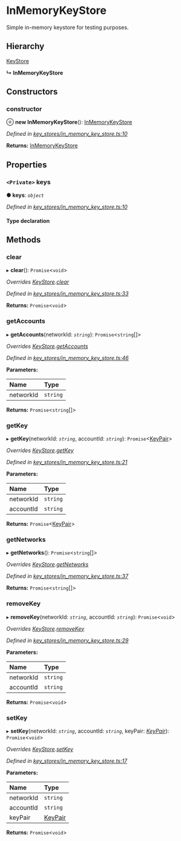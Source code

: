 # InMemoryKeyStore

Simple in-memory keystore for testing purposes.

## Hierarchy

[KeyStore](../_key_stores_keystore_/_key_stores_keystore_.keystore.md)

**↳ InMemoryKeyStore**

## Constructors

### constructor <a id="constructor"></a>

⊕ **new InMemoryKeyStore**\(\): [InMemoryKeyStore](_key_stores_in_memory_key_store_.inmemorykeystore.md)

_Defined in_ [_key\_stores/in\_memory\_key\_store.ts:10_](https://github.com/nearprotocol/nearlib/blob/7880ebf/src.ts/key_stores/in_memory_key_store.ts#L10)

**Returns:** [InMemoryKeyStore](_key_stores_in_memory_key_store_.inmemorykeystore.md)

## Properties

### `<Private>` keys <a id="keys"></a>

**● keys**: _`object`_

_Defined in_ [_key\_stores/in\_memory\_key\_store.ts:10_](https://github.com/nearprotocol/nearlib/blob/7880ebf/src.ts/key_stores/in_memory_key_store.ts#L10)

#### Type declaration

## Methods

### clear <a id="clear"></a>

▸ **clear**\(\): `Promise`&lt;`void`&gt;

_Overrides_ [_KeyStore_](../_key_stores_keystore_/_key_stores_keystore_.keystore.md)_._[_clear_](../_key_stores_keystore_/_key_stores_keystore_.keystore.md#clear)

_Defined in_ [_key\_stores/in\_memory\_key\_store.ts:33_](https://github.com/nearprotocol/nearlib/blob/7880ebf/src.ts/key_stores/in_memory_key_store.ts#L33)

**Returns:** `Promise`&lt;`void`&gt;

### getAccounts <a id="getaccounts"></a>

▸ **getAccounts**\(networkId: _`string`_\): `Promise`&lt;`string`\[\]&gt;

_Overrides_ [_KeyStore_](../_key_stores_keystore_/_key_stores_keystore_.keystore.md)_._[_getAccounts_](../_key_stores_keystore_/_key_stores_keystore_.keystore.md#getaccounts)

_Defined in_ [_key\_stores/in\_memory\_key\_store.ts:46_](https://github.com/nearprotocol/nearlib/blob/7880ebf/src.ts/key_stores/in_memory_key_store.ts#L46)

**Parameters:**

| Name | Type |
| :--- | :--- |
| networkId | `string` |

**Returns:** `Promise`&lt;`string`\[\]&gt;

### getKey <a id="getkey"></a>

▸ **getKey**\(networkId: _`string`_, accountId: _`string`_\): `Promise`&lt;[KeyPair](../_utils_key_pair_/_utils_key_pair_.keypair.md)&gt;

_Overrides_ [_KeyStore_](../_key_stores_keystore_/_key_stores_keystore_.keystore.md)_._[_getKey_](../_key_stores_keystore_/_key_stores_keystore_.keystore.md#getkey)

_Defined in_ [_key\_stores/in\_memory\_key\_store.ts:21_](https://github.com/nearprotocol/nearlib/blob/7880ebf/src.ts/key_stores/in_memory_key_store.ts#L21)

**Parameters:**

| Name | Type |
| :--- | :--- |
| networkId | `string` |
| accountId | `string` |

**Returns:** `Promise`&lt;[KeyPair](../_utils_key_pair_/_utils_key_pair_.keypair.md)&gt;

### getNetworks <a id="getnetworks"></a>

▸ **getNetworks**\(\): `Promise`&lt;`string`\[\]&gt;

_Overrides_ [_KeyStore_](../_key_stores_keystore_/_key_stores_keystore_.keystore.md)_._[_getNetworks_](../_key_stores_keystore_/_key_stores_keystore_.keystore.md#getnetworks)

_Defined in_ [_key\_stores/in\_memory\_key\_store.ts:37_](https://github.com/nearprotocol/nearlib/blob/7880ebf/src.ts/key_stores/in_memory_key_store.ts#L37)

**Returns:** `Promise`&lt;`string`\[\]&gt;

### removeKey <a id="removekey"></a>

▸ **removeKey**\(networkId: _`string`_, accountId: _`string`_\): `Promise`&lt;`void`&gt;

_Overrides_ [_KeyStore_](../_key_stores_keystore_/_key_stores_keystore_.keystore.md)_._[_removeKey_](../_key_stores_keystore_/_key_stores_keystore_.keystore.md#removekey)

_Defined in_ [_key\_stores/in\_memory\_key\_store.ts:29_](https://github.com/nearprotocol/nearlib/blob/7880ebf/src.ts/key_stores/in_memory_key_store.ts#L29)

**Parameters:**

| Name | Type |
| :--- | :--- |
| networkId | `string` |
| accountId | `string` |

**Returns:** `Promise`&lt;`void`&gt;

### setKey <a id="setkey"></a>

▸ **setKey**\(networkId: _`string`_, accountId: _`string`_, keyPair: [_KeyPair_](../_utils_key_pair_/_utils_key_pair_.keypair.md)\): `Promise`&lt;`void`&gt;

_Overrides_ [_KeyStore_](../_key_stores_keystore_/_key_stores_keystore_.keystore.md)_._[_setKey_](../_key_stores_keystore_/_key_stores_keystore_.keystore.md#setkey)

_Defined in_ [_key\_stores/in\_memory\_key\_store.ts:17_](https://github.com/nearprotocol/nearlib/blob/7880ebf/src.ts/key_stores/in_memory_key_store.ts#L17)

**Parameters:**

| Name | Type |
| :--- | :--- |
| networkId | `string` |
| accountId | `string` |
| keyPair | [KeyPair](../_utils_key_pair_/_utils_key_pair_.keypair.md) |

**Returns:** `Promise`&lt;`void`&gt;


